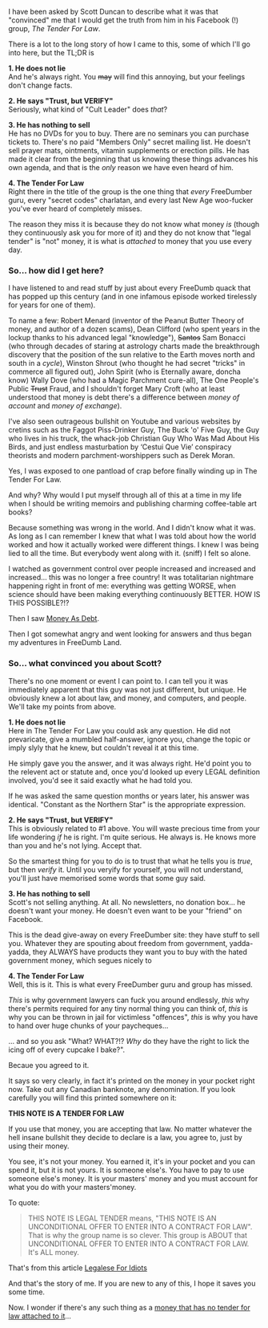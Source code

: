 I have been asked by Scott Duncan to describe what it was that "convinced" me that I would get the truth from him in his Facebook (!) group, *The Tender For Law*.

There is a lot to the long story of how I came to this, some of which I'll go into here, but the TL;DR is

**1. He does not lie**  
And he's always right. You ~~may~~ will find this annoying, but your feelings don't change facts.  

**2. He says "Trust, but VERIFY"**  
Seriously, what kind of "Cult Leader" does *that*?  

**3. He has nothing to sell**  
He has no DVDs for you to buy. There are no seminars you can purchase tickets to. There's no paid "Members Only" secret mailing list. He doesn't sell prayer mats, ointments, vitamin supplements or erection pills. He has made it clear from the beginning that us knowing these things advances his own agenda, and that is the *only* reason we have even heard of him.

**4. The Tender For Law**  
Right there in the title of the group is the one thing that *every* FreeDumber guru, every "secret codes" charlatan, and every last New Age woo-fucker you've ever heard of completely misses. 

The reason they miss it is because they do not know what money *is* (though they continuously ask you for more of it) and they do not know that "legal tender" is "not" money, it is what is *attached* to money that you use every day.

### So... how did I get here?

I have listened to and read stuff by just about every FreeDumb quack that has popped up this century (and in one infamous episode worked tirelessly for years for one of them). 

To name a few: Robert Menard (inventor of the Peanut Butter Theory of money, and author of a dozen scams), Dean Clifford (who spent years in the lockup thanks to his advanced legal "knowledge"), ~~Santos~~ Sam Bonacci (who through decades of staring at astrology charts made the breakthrough discovery that the position of the sun relative to the Earth moves north and south in a *cycle*), Winston Shrout (who thought he had secret "tricks" in commerce all figured out), John Spirit (who is Eternally aware, doncha know) Wally Dove (who had a Magic Parchment cure-all), The One People's Public ~~Trust~~ Fraud, and I shouldn't forget Mary Croft (who at least understood that money is debt there's a difference between *money of account* and *money of exchange*).

I've also seen outrageous bullshit on Youtube and various websites by cretins such as the Faggot Piss-Drinker Guy, The Buck 'o' Five Guy, the Guy who lives in his truck, the whack-job Christian Guy Who Was Mad About His Birds, and just endless masturbation by ‘Cestui Que Vie’ conspiracy theorists and modern parchment-worshippers such as Derek Moran.

Yes, I was exposed to one pantload of crap before finally winding up in The Tender For Law.

And why? Why would I put myself through all of this at a time in my life when I should be writing memoirs and publishing charming coffee-table art books?

Because something was wrong in the world. And I didn't know what it was. As long as I can remember I knew that what I was told about how the world worked and how it actually worked were different things. I knew I was being lied to all the time. But everybody went along with it. (sniff) I felt so alone. 

I watched as government control over people increased and increased and increased... this was no longer a free country! It was totalitarian nightmare happening right in front of me: everything was getting WORSE, when science should have been making everything continuously BETTER. HOW IS THIS POSSIBLE?!?

Then I saw [Money As Debt](https://youtu.be/1Xs20X_uXL8).

Then I got somewhat angry and went looking for answers and thus began my adventures in FreeDumb Land.

### So... what convinced you about Scott?

There's no one moment or event I can point to. I can tell you it was immediately apparent that this guy was not just different, but unique. He obviously knew a lot about law, and money, and computers, and people. We'll take my points from above.

**1. He does not lie**  
Here in The Tender For Law you could ask any question. He did not prevaricate, give a mumbled half-answer, ignore you, change the topic or imply slyly that he knew, but couldn't reveal it at this time.

He simply gave you the answer, and it was always right. He'd point you to the relevent act or statute and, once you'd looked up every LEGAL definition involved, you'd see it said exactly what he had told you.

If he was asked the same question months or years later, his answer was identical. "Constant as the Northern Star" is the appropriate expression.

**2. He says "Trust, but VERIFY"**  
This is obviously related to #1 above. You will waste precious time from your life wondering *if* he is right. I'm quite serious. He always is. He knows more than you and he's not lying. Accept that.

So the smartest thing for you to do is to trust that what he tells you is *true*, but then *verify* it. Until you veryify for yourself, you will not understand, you'll just have memorised some words that some guy said.

**3. He has nothing to sell**  
Scott's not selling anything. At all. No newsletters, no donation box... he doesn't want your money. He doesn't even want to be your "friend" on Facebook. 

This is the dead give-away on every FreeDumber site: they have stuff to sell you. Whatever they are spouting about freedom from government, yadda-yadda, they ALWAYS have products they want you to buy with the hated government money, which segues nicely to

**4. The Tender For Law**  
Well, this is it. This is what every FreeDumber guru and group has missed.

*This* is why government lawyers can fuck you around endlessly, *this* why there's permits required for any tiny normal thing you can think of, *this* is why you can be thrown in jail for victimless "offences", *this* is why you have to hand over huge chunks of your paycheques... 

... and so you ask "What? WHAT?!? *Why* do they have the right to lick the icing off of every cupcake I bake?".

Becaue you agreed to it.

It says so very clearly, in fact it's printed on the money in your pocket right now. Take out any Canadian banknote, any denomination. If you look carefully you will find this printed somewhere on it:

**THIS NOTE IS A TENDER FOR LAW**

If you use that money, you are accepting that law. No matter whatever the hell insane bullshit they decide to declare is a law, you agree to, just by using their money.

You see, it's not your money. You earned it, it's in your pocket and you can spend it, but it is not yours. It is someone else's. You have to pay to use someone else's money. It is your masters' money and you must account for what you do with your masters'money.

To quote:

>THIS NOTE IS LEGAL TENDER means, "THIS NOTE IS AN UNCONDITIONAL OFFER TO ENTER INTO A CONTRACT FOR LAW". That is why the group name is so clever. This group is ABOUT that UNCONDITIONAL OFFER TO ENTER INTO A CONTRACT FOR LAW. It's ALL money.

That's from this article [Legalese For Idiots](https://github.com/KentBarr/Articles/blob/master/LEGALESE%20FOR%20IDIOTS.md)

And that's the story of me. If you are new to any of this, I  hope it saves you some time.

Now. I wonder if there's any such thing as a [money that has no tender for law attached to it](https://bitcoin.org/)...
